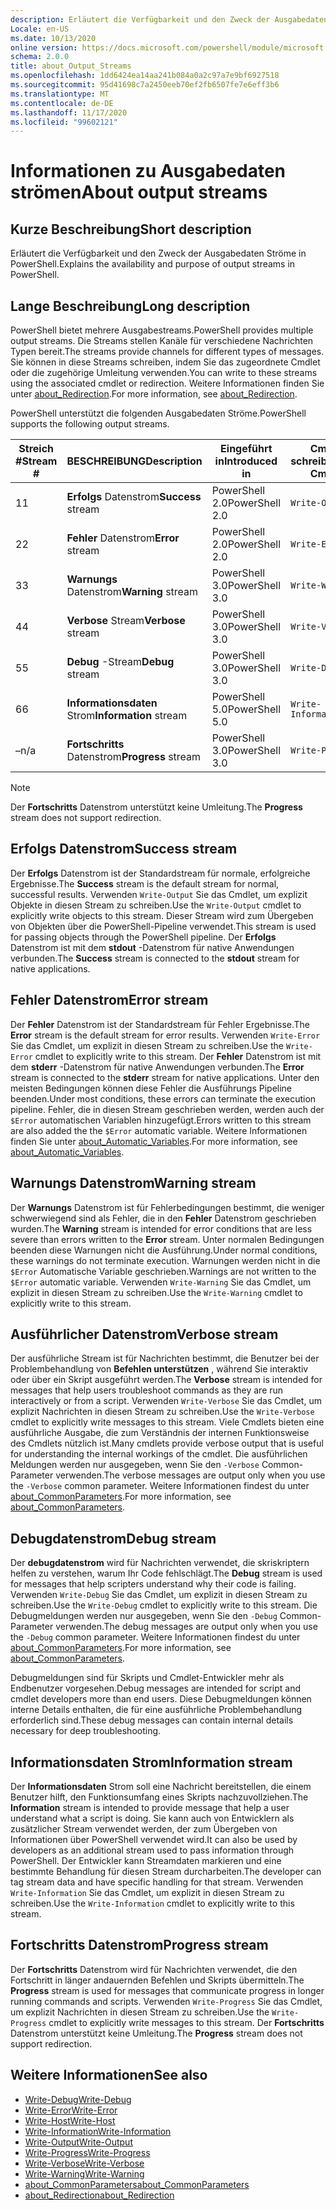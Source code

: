 ```yaml
---
description: Erläutert die Verfügbarkeit und den Zweck der Ausgabedaten Ströme in PowerShell.
Locale: en-US
ms.date: 10/13/2020
online version: https://docs.microsoft.com/powershell/module/microsoft.powershell.core/about/about_output_streams?view=powershell-7.2&WT.mc_id=ps-gethelp
schema: 2.0.0
title: about_Output_Streams
ms.openlocfilehash: 1dd6424ea14aa241b084a0a2c97a7e9bf6927518
ms.sourcegitcommit: 95d41698c7a2450eeb70ef2fb6507fe7e6eff3b6
ms.translationtype: MT
ms.contentlocale: de-DE
ms.lasthandoff: 11/17/2020
ms.locfileid: "99602121"
---
```

# <a name="about-output-streams"></a><span data-ttu-id="33d19-103">Informationen zu Ausgabedaten strömen</span><span class="sxs-lookup"><span data-stu-id="33d19-103">About output streams</span></span>

## <a name="short-description"></a><span data-ttu-id="33d19-104">Kurze Beschreibung</span><span class="sxs-lookup"><span data-stu-id="33d19-104">Short description</span></span>
<span data-ttu-id="33d19-105">Erläutert die Verfügbarkeit und den Zweck der Ausgabedaten Ströme in PowerShell.</span><span class="sxs-lookup"><span data-stu-id="33d19-105">Explains the availability and purpose of output streams in PowerShell.</span></span>

## <a name="long-description"></a><span data-ttu-id="33d19-106">Lange Beschreibung</span><span class="sxs-lookup"><span data-stu-id="33d19-106">Long description</span></span>

<span data-ttu-id="33d19-107">PowerShell bietet mehrere Ausgabestreams.</span><span class="sxs-lookup"><span data-stu-id="33d19-107">PowerShell provides multiple output streams.</span></span> <span data-ttu-id="33d19-108">Die Streams stellen Kanäle für verschiedene Nachrichten Typen bereit.</span><span class="sxs-lookup"><span data-stu-id="33d19-108">The streams provide channels for different types of messages.</span></span> <span data-ttu-id="33d19-109">Sie können in diese Streams schreiben, indem Sie das zugeordnete Cmdlet oder die zugehörige Umleitung verwenden.</span><span class="sxs-lookup"><span data-stu-id="33d19-109">You can write to these streams using the associated cmdlet or redirection.</span></span> <span data-ttu-id="33d19-110">Weitere Informationen finden Sie unter [about_Redirection](about_Redirection.md).</span><span class="sxs-lookup"><span data-stu-id="33d19-110">For more information, see [about_Redirection](about_Redirection.md).</span></span>

<span data-ttu-id="33d19-111">PowerShell unterstützt die folgenden Ausgabedaten Ströme.</span><span class="sxs-lookup"><span data-stu-id="33d19-111">PowerShell supports the following output streams.</span></span>

| <span data-ttu-id="33d19-112">Streich #</span><span class="sxs-lookup"><span data-stu-id="33d19-112">Stream #</span></span> |      <span data-ttu-id="33d19-113">BESCHREIBUNG</span><span class="sxs-lookup"><span data-stu-id="33d19-113">Description</span></span>       | <span data-ttu-id="33d19-114">Eingeführt in</span><span class="sxs-lookup"><span data-stu-id="33d19-114">Introduced in</span></span>  |    <span data-ttu-id="33d19-115">Cmdlet schreiben</span><span class="sxs-lookup"><span data-stu-id="33d19-115">Write Cmdlet</span></span>     |
| -------- | ---------------------- | -------------- | ------------------- |
| <span data-ttu-id="33d19-116">1</span><span class="sxs-lookup"><span data-stu-id="33d19-116">1</span></span>        | <span data-ttu-id="33d19-117">**Erfolgs** Datenstrom</span><span class="sxs-lookup"><span data-stu-id="33d19-117">**Success** stream</span></span>     | <span data-ttu-id="33d19-118">PowerShell 2.0</span><span class="sxs-lookup"><span data-stu-id="33d19-118">PowerShell 2.0</span></span> | `Write-Output`      |
| <span data-ttu-id="33d19-119">2</span><span class="sxs-lookup"><span data-stu-id="33d19-119">2</span></span>        | <span data-ttu-id="33d19-120">**Fehler** Datenstrom</span><span class="sxs-lookup"><span data-stu-id="33d19-120">**Error** stream</span></span>       | <span data-ttu-id="33d19-121">PowerShell 2.0</span><span class="sxs-lookup"><span data-stu-id="33d19-121">PowerShell 2.0</span></span> | `Write-Error`       |
| <span data-ttu-id="33d19-122">3</span><span class="sxs-lookup"><span data-stu-id="33d19-122">3</span></span>        | <span data-ttu-id="33d19-123">**Warnungs** Datenstrom</span><span class="sxs-lookup"><span data-stu-id="33d19-123">**Warning** stream</span></span>     | <span data-ttu-id="33d19-124">PowerShell 3.0</span><span class="sxs-lookup"><span data-stu-id="33d19-124">PowerShell 3.0</span></span> | `Write-Warning`     |
| <span data-ttu-id="33d19-125">4</span><span class="sxs-lookup"><span data-stu-id="33d19-125">4</span></span>        | <span data-ttu-id="33d19-126">**Verbose** Stream</span><span class="sxs-lookup"><span data-stu-id="33d19-126">**Verbose** stream</span></span>     | <span data-ttu-id="33d19-127">PowerShell 3.0</span><span class="sxs-lookup"><span data-stu-id="33d19-127">PowerShell 3.0</span></span> | `Write-Verbose`     |
| <span data-ttu-id="33d19-128">5</span><span class="sxs-lookup"><span data-stu-id="33d19-128">5</span></span>        | <span data-ttu-id="33d19-129">**Debug** -Stream</span><span class="sxs-lookup"><span data-stu-id="33d19-129">**Debug** stream</span></span>       | <span data-ttu-id="33d19-130">PowerShell 3.0</span><span class="sxs-lookup"><span data-stu-id="33d19-130">PowerShell 3.0</span></span> | `Write-Debug`       |
| <span data-ttu-id="33d19-131">6</span><span class="sxs-lookup"><span data-stu-id="33d19-131">6</span></span>        | <span data-ttu-id="33d19-132">**Informationsdaten** Strom</span><span class="sxs-lookup"><span data-stu-id="33d19-132">**Information** stream</span></span> | <span data-ttu-id="33d19-133">PowerShell 5.0</span><span class="sxs-lookup"><span data-stu-id="33d19-133">PowerShell 5.0</span></span> | `Write-Information` |
| <span data-ttu-id="33d19-134">–</span><span class="sxs-lookup"><span data-stu-id="33d19-134">n/a</span></span>      | <span data-ttu-id="33d19-135">**Fortschritts** Datenstrom</span><span class="sxs-lookup"><span data-stu-id="33d19-135">**Progress** stream</span></span>    | <span data-ttu-id="33d19-136">PowerShell 3.0</span><span class="sxs-lookup"><span data-stu-id="33d19-136">PowerShell 3.0</span></span> | `Write-Progress`    |

> [!NOTE]
> <span data-ttu-id="33d19-137">Der **Fortschritts** Datenstrom unterstützt keine Umleitung.</span><span class="sxs-lookup"><span data-stu-id="33d19-137">The **Progress** stream does not support redirection.</span></span>

## <a name="success-stream"></a><span data-ttu-id="33d19-138">Erfolgs Datenstrom</span><span class="sxs-lookup"><span data-stu-id="33d19-138">Success stream</span></span>

<span data-ttu-id="33d19-139">Der **Erfolgs** Datenstrom ist der Standardstream für normale, erfolgreiche Ergebnisse.</span><span class="sxs-lookup"><span data-stu-id="33d19-139">The **Success** stream is the default stream for normal, successful results.</span></span>
<span data-ttu-id="33d19-140">Verwenden `Write-Output` Sie das Cmdlet, um explizit Objekte in diesen Stream zu schreiben.</span><span class="sxs-lookup"><span data-stu-id="33d19-140">Use the `Write-Output` cmdlet to explicitly write objects to this stream.</span></span> <span data-ttu-id="33d19-141">Dieser Stream wird zum Übergeben von Objekten über die PowerShell-Pipeline verwendet.</span><span class="sxs-lookup"><span data-stu-id="33d19-141">This stream is used for passing objects through the PowerShell pipeline.</span></span> <span data-ttu-id="33d19-142">Der **Erfolgs** Datenstrom ist mit dem **stdout** -Datenstrom für native Anwendungen verbunden.</span><span class="sxs-lookup"><span data-stu-id="33d19-142">The **Success** stream is connected to the **stdout** stream for native applications.</span></span>

## <a name="error-stream"></a><span data-ttu-id="33d19-143">Fehler Datenstrom</span><span class="sxs-lookup"><span data-stu-id="33d19-143">Error stream</span></span>

<span data-ttu-id="33d19-144">Der **Fehler** Datenstrom ist der Standardstream für Fehler Ergebnisse.</span><span class="sxs-lookup"><span data-stu-id="33d19-144">The **Error** stream is the default stream for error results.</span></span> <span data-ttu-id="33d19-145">Verwenden `Write-Error` Sie das Cmdlet, um explizit in diesen Stream zu schreiben.</span><span class="sxs-lookup"><span data-stu-id="33d19-145">Use the `Write-Error` cmdlet to explicitly write to this stream.</span></span> <span data-ttu-id="33d19-146">Der **Fehler** Datenstrom ist mit dem **stderr** -Datenstrom für native Anwendungen verbunden.</span><span class="sxs-lookup"><span data-stu-id="33d19-146">The **Error** stream is connected to the **stderr** stream for native applications.</span></span> <span data-ttu-id="33d19-147">Unter den meisten Bedingungen können diese Fehler die Ausführungs Pipeline beenden.</span><span class="sxs-lookup"><span data-stu-id="33d19-147">Under most conditions, these errors can terminate the execution pipeline.</span></span> <span data-ttu-id="33d19-148">Fehler, die in diesen Stream geschrieben werden, werden auch der `$Error` automatischen Variablen hinzugefügt.</span><span class="sxs-lookup"><span data-stu-id="33d19-148">Errors written to this stream are also added the the `$Error` automatic variable.</span></span> <span data-ttu-id="33d19-149">Weitere Informationen finden Sie unter [about_Automatic_Variables](about_Automatic_Variables.md).</span><span class="sxs-lookup"><span data-stu-id="33d19-149">For more information, see [about_Automatic_Variables](about_Automatic_Variables.md).</span></span>

## <a name="warning-stream"></a><span data-ttu-id="33d19-150">Warnungs Datenstrom</span><span class="sxs-lookup"><span data-stu-id="33d19-150">Warning stream</span></span>

<span data-ttu-id="33d19-151">Der **Warnungs** Datenstrom ist für Fehlerbedingungen bestimmt, die weniger schwerwiegend sind als Fehler, die in den **Fehler** Datenstrom geschrieben wurden.</span><span class="sxs-lookup"><span data-stu-id="33d19-151">The **Warning** stream is intended for error conditions that are less severe than errors written to the **Error** stream.</span></span> <span data-ttu-id="33d19-152">Unter normalen Bedingungen beenden diese Warnungen nicht die Ausführung.</span><span class="sxs-lookup"><span data-stu-id="33d19-152">Under normal conditions, these warnings do not terminate execution.</span></span> <span data-ttu-id="33d19-153">Warnungen werden nicht in die `$Error` Automatische Variable geschrieben.</span><span class="sxs-lookup"><span data-stu-id="33d19-153">Warnings are not written to the `$Error` automatic variable.</span></span> <span data-ttu-id="33d19-154">Verwenden `Write-Warning` Sie das Cmdlet, um explizit in diesen Stream zu schreiben.</span><span class="sxs-lookup"><span data-stu-id="33d19-154">Use the `Write-Warning` cmdlet to explicitly write to this stream.</span></span>

## <a name="verbose-stream"></a><span data-ttu-id="33d19-155">Ausführlicher Datenstrom</span><span class="sxs-lookup"><span data-stu-id="33d19-155">Verbose stream</span></span>

<span data-ttu-id="33d19-156">Der ausführliche Stream ist für Nachrichten bestimmt, die Benutzer bei der Problembehandlung von **Befehlen unterstützen** , während Sie interaktiv oder über ein Skript ausgeführt werden.</span><span class="sxs-lookup"><span data-stu-id="33d19-156">The **Verbose** stream is intended for messages that help users troubleshoot commands as they are run interactively or from a script.</span></span> <span data-ttu-id="33d19-157">Verwenden `Write-Verbose` Sie das Cmdlet, um explizit Nachrichten in diesen Stream zu schreiben.</span><span class="sxs-lookup"><span data-stu-id="33d19-157">Use the `Write-Verbose` cmdlet to explicitly write messages to this stream.</span></span> <span data-ttu-id="33d19-158">Viele Cmdlets bieten eine ausführliche Ausgabe, die zum Verständnis der internen Funktionsweise des Cmdlets nützlich ist.</span><span class="sxs-lookup"><span data-stu-id="33d19-158">Many cmdlets provide verbose output that is useful for understanding the internal workings of the cmdlet.</span></span> <span data-ttu-id="33d19-159">Die ausführlichen Meldungen werden nur ausgegeben, wenn Sie den `-Verbose` Common-Parameter verwenden.</span><span class="sxs-lookup"><span data-stu-id="33d19-159">The verbose messages are output only when you use the `-Verbose` common parameter.</span></span> <span data-ttu-id="33d19-160">Weitere Informationen findest du unter [about_CommonParameters](about_CommonParameters.md).</span><span class="sxs-lookup"><span data-stu-id="33d19-160">For more information, see [about_CommonParameters](about_CommonParameters.md).</span></span>

## <a name="debug-stream"></a><span data-ttu-id="33d19-161">Debugdatenstrom</span><span class="sxs-lookup"><span data-stu-id="33d19-161">Debug stream</span></span>

<span data-ttu-id="33d19-162">Der **debugdatenstrom** wird für Nachrichten verwendet, die skriskriptern helfen zu verstehen, warum Ihr Code fehlschlägt.</span><span class="sxs-lookup"><span data-stu-id="33d19-162">The **Debug** stream is used for messages that help scripters understand why their code is failing.</span></span> <span data-ttu-id="33d19-163">Verwenden `Write-Debug` Sie das Cmdlet, um explizit in diesen Stream zu schreiben.</span><span class="sxs-lookup"><span data-stu-id="33d19-163">Use the `Write-Debug` cmdlet to explicitly write to this stream.</span></span> <span data-ttu-id="33d19-164">Die Debugmeldungen werden nur ausgegeben, wenn Sie den `-Debug` Common-Parameter verwenden.</span><span class="sxs-lookup"><span data-stu-id="33d19-164">The debug messages are output only when you use the `-Debug` common parameter.</span></span> <span data-ttu-id="33d19-165">Weitere Informationen findest du unter [about_CommonParameters](about_CommonParameters.md).</span><span class="sxs-lookup"><span data-stu-id="33d19-165">For more information, see [about_CommonParameters](about_CommonParameters.md).</span></span>

<span data-ttu-id="33d19-166">Debugmeldungen sind für Skripts und Cmdlet-Entwickler mehr als Endbenutzer vorgesehen.</span><span class="sxs-lookup"><span data-stu-id="33d19-166">Debug messages are intended for script and cmdlet developers more than end users.</span></span> <span data-ttu-id="33d19-167">Diese Debugmeldungen können interne Details enthalten, die für eine ausführliche Problembehandlung erforderlich sind.</span><span class="sxs-lookup"><span data-stu-id="33d19-167">These debug messages can contain internal details necessary for deep troubleshooting.</span></span>

## <a name="information-stream"></a><span data-ttu-id="33d19-168">Informationsdaten Strom</span><span class="sxs-lookup"><span data-stu-id="33d19-168">Information stream</span></span>

<span data-ttu-id="33d19-169">Der **Informationsdaten** Strom soll eine Nachricht bereitstellen, die einem Benutzer hilft, den Funktionsumfang eines Skripts nachzuvollziehen.</span><span class="sxs-lookup"><span data-stu-id="33d19-169">The **Information** stream is intended to provide message that help a user understand what a script is doing.</span></span> <span data-ttu-id="33d19-170">Sie kann auch von Entwicklern als zusätzlicher Stream verwendet werden, der zum Übergeben von Informationen über PowerShell verwendet wird.</span><span class="sxs-lookup"><span data-stu-id="33d19-170">It can also be used by developers as an additional stream used to pass information through PowerShell.</span></span> <span data-ttu-id="33d19-171">Der Entwickler kann Streamdaten markieren und eine bestimmte Behandlung für diesen Stream durcharbeiten.</span><span class="sxs-lookup"><span data-stu-id="33d19-171">The developer can tag stream data and have specific handling for that stream.</span></span> <span data-ttu-id="33d19-172">Verwenden `Write-Information` Sie das Cmdlet, um explizit in diesen Stream zu schreiben.</span><span class="sxs-lookup"><span data-stu-id="33d19-172">Use the `Write-Information` cmdlet to explicitly write to this stream.</span></span>

## <a name="progress-stream"></a><span data-ttu-id="33d19-173">Fortschritts Datenstrom</span><span class="sxs-lookup"><span data-stu-id="33d19-173">Progress stream</span></span>

<span data-ttu-id="33d19-174">Der **Fortschritts** Datenstrom wird für Nachrichten verwendet, die den Fortschritt in länger andauernden Befehlen und Skripts übermitteln.</span><span class="sxs-lookup"><span data-stu-id="33d19-174">The **Progress** stream is used for messages that communicate progress in longer running commands and scripts.</span></span> <span data-ttu-id="33d19-175">Verwenden `Write-Progress` Sie das Cmdlet, um explizit Nachrichten in diesen Stream zu schreiben.</span><span class="sxs-lookup"><span data-stu-id="33d19-175">Use the `Write-Progress` cmdlet to explicitly write messages to this stream.</span></span> <span data-ttu-id="33d19-176">Der **Fortschritts** Datenstrom unterstützt keine Umleitung.</span><span class="sxs-lookup"><span data-stu-id="33d19-176">The **Progress** stream does not support redirection.</span></span>

## <a name="see-also"></a><span data-ttu-id="33d19-177">Weitere Informationen</span><span class="sxs-lookup"><span data-stu-id="33d19-177">See also</span></span>

- [<span data-ttu-id="33d19-178">Write-Debug</span><span class="sxs-lookup"><span data-stu-id="33d19-178">Write-Debug</span></span>](xref:Microsoft.PowerShell.Utility.Write-Debug)
- [<span data-ttu-id="33d19-179">Write-Error</span><span class="sxs-lookup"><span data-stu-id="33d19-179">Write-Error</span></span>](xref:Microsoft.PowerShell.Utility.Write-Error)
- [<span data-ttu-id="33d19-180">Write-Host</span><span class="sxs-lookup"><span data-stu-id="33d19-180">Write-Host</span></span>](xref:Microsoft.PowerShell.Utility.Write-Host)
- [<span data-ttu-id="33d19-181">Write-Information</span><span class="sxs-lookup"><span data-stu-id="33d19-181">Write-Information</span></span>](xref:Microsoft.PowerShell.Utility.Write-Information)
- [<span data-ttu-id="33d19-182">Write-Output</span><span class="sxs-lookup"><span data-stu-id="33d19-182">Write-Output</span></span>](xref:Microsoft.PowerShell.Utility.Write-Output)
- [<span data-ttu-id="33d19-183">Write-Progress</span><span class="sxs-lookup"><span data-stu-id="33d19-183">Write-Progress</span></span>](xref:Microsoft.PowerShell.Utility.Write-Progress)
- [<span data-ttu-id="33d19-184">Write-Verbose</span><span class="sxs-lookup"><span data-stu-id="33d19-184">Write-Verbose</span></span>](xref:Microsoft.PowerShell.Utility.Write-Verbose)
- [<span data-ttu-id="33d19-185">Write-Warning</span><span class="sxs-lookup"><span data-stu-id="33d19-185">Write-Warning</span></span>](xref:Microsoft.PowerShell.Utility.Write-Warning)
- [<span data-ttu-id="33d19-186">about_CommonParameters</span><span class="sxs-lookup"><span data-stu-id="33d19-186">about_CommonParameters</span></span>](about_CommonParameters.md)
- [<span data-ttu-id="33d19-187">about_Redirection</span><span class="sxs-lookup"><span data-stu-id="33d19-187">about_Redirection</span></span>](about_Redirection.md)
